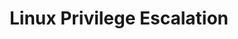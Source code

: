---
title: Linux Privilege Escalation
description: On this category we will discovery the Enumeration and the techniques of the Privilege Escalation on linux systems.
image:

# Badge style
style:
    background: "#2a9d8f"
    color: "#fff"
---